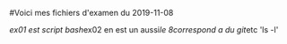 #Voici mes fichiers d'examen du 2019-11-08

*ex01 est script bash*ex02 en est un aussi*le 8correspond a du git*etc
'ls -l'

